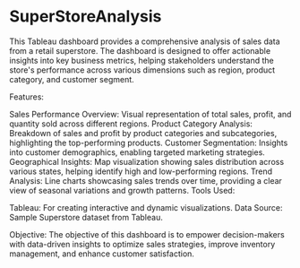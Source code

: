 # SuperStoreAnalysis
This Tableau dashboard provides a comprehensive analysis of sales data from a retail superstore. The dashboard is designed to offer actionable insights into key business metrics, helping stakeholders understand the store's performance across various dimensions such as region, product category, and customer segment.

Features:

Sales Performance Overview: Visual representation of total sales, profit, and quantity sold across different regions.
Product Category Analysis: Breakdown of sales and profit by product categories and subcategories, highlighting the top-performing products.
Customer Segmentation: Insights into customer demographics, enabling targeted marketing strategies.
Geographical Insights: Map visualization showing sales distribution across various states, helping identify high and low-performing regions.
Trend Analysis: Line charts showcasing sales trends over time, providing a clear view of seasonal variations and growth patterns.
Tools Used:

Tableau: For creating interactive and dynamic visualizations.
Data Source: Sample Superstore dataset from Tableau.

Objective: The objective of this dashboard is to empower decision-makers with data-driven insights to optimize sales strategies, improve inventory management, and enhance customer satisfaction.
